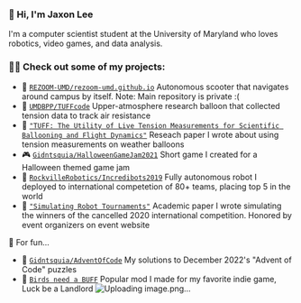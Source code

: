 ### 👋 Hi, I'm Jaxon Lee
I'm a computer scientist student at the University of Maryland who loves robotics, video games, and data analysis.

### 👨‍💻 Check out some of my projects:
- 🛴 [`REZOOM-UMD/rezoom-umd.github.io`](https://github.com/REZOOM-UMD/rezoom-umd.github.io) Autonomous scooter that navigates around campus by itself. Note: Main repository is private :(
- 🎈 [`UMDBPP/TUFFcode`](https://github.com/UMDBPP/TUFFcode) Upper-atmosphere research balloon that collected tension data to track air resistance
- 📄 [`"TUFF: The Utility of Live Tension Measurements for Scientific Ballooning and Flight Dynamics"`](https://doi.org/10.31274/ahac.15632) Reseach paper I wrote about using tension measurements on weather balloons
- 🎮 [`Gidntsquia/HalloweenGameJam2021`](https://github.com/Gidntsquia/HalloweenGameJam2021) Short game I created for a Halloween themed game jam
- 🤖 [`RockvilleRobotics/Incredibots2019`](https://github.com/rockvillerobotics/Incredibots2019) Fully autonomous robot I deployed to international competetion of 80+ teams, placing top 5 in the world
- 📄 [`"Simulating Robot Tournaments"`](https://github.com/Gidntsquia/JaxonLee/files/7237609/Lee_IB_Math_IA.pdf) Academic paper I wrote simulating the winners of the cancelled 2020 international competition. Honored by event organizers on event website

🤿 For fun...
- 🎄 [`Gidntsquia/AdventOfCode`](https://github.com/Gidntsquia/AdventOfCode) My solutions to December 2022's "Advent of Code" puzzles
- 🦅 [`Birds need a BUFF`](https://steamcommunity.com/sharedfiles/filedetails/?id=2721164122&searchtext=) Popular mod I made for my favorite indie game, Luck be a Landlord
![Uploading image.png…]()

